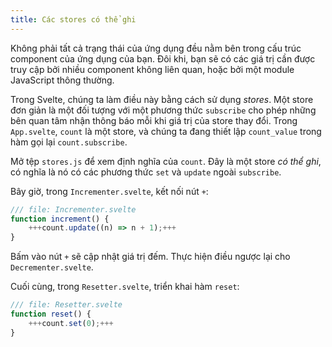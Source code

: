 ```yaml
---
title: Các stores có thể ghi
---
```


Không phải tất cả trạng thái của ứng dụng đều nằm bên trong cấu trúc component của ứng dụng của bạn. Đôi khi, bạn sẽ có các giá trị cần được truy cập bởi nhiều component không liên quan, hoặc bởi một module JavaScript thông thường.

Trong Svelte, chúng ta làm điều này bằng cách sử dụng _stores_. Một store đơn giản là một đối tượng với một phương thức `subscribe` cho phép những bên quan tâm nhận thông báo mỗi khi giá trị của store thay đổi. Trong `App.svelte`, `count` là một store, và chúng ta đang thiết lập `count_value` trong hàm gọi lại `count.subscribe`.

Mở tệp `stores.js` để xem định nghĩa của `count`. Đây là một store _có thể ghi_, có nghĩa là nó có các phương thức `set` và `update` ngoài `subscribe`.

Bây giờ, trong `Incrementer.svelte`, kết nối nút `+`:

```js
/// file: Incrementer.svelte
function increment() {
	+++count.update((n) => n + 1);+++
}
```

Bấm vào nút `+` sẽ cập nhật giá trị đếm. Thực hiện điều ngược lại cho `Decrementer.svelte`.

Cuối cùng, trong `Resetter.svelte`, triển khai hàm `reset`:

```js
/// file: Resetter.svelte
function reset() {
	+++count.set(0);+++
}
```
